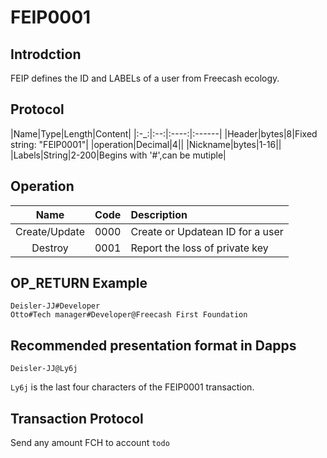 # FEIP0001

## Introdction
FEIP defines the ID and LABELs of a user from Freecash ecology.

## Protocol
|Name|Type|Length|Content|
|:-_:|:--:|:----:|:------|
|Header|bytes|8|Fixed string: "FEIP0001"|
|operation|Decimal|4||
|Nickname|bytes|1-16||
|Labels|String|2-200|Begins with '#',can be mutiple|

## Operation
|Name|Code|Description|
|:--:|:----:|:------|
|Create/Update|0000|Create or Updatean ID for a user|
|Destroy|0001|Report the loss of private key|

## OP_RETURN Example
```
Deisler-JJ#Developer 
Otto#Tech manager#Developer@Freecash First Foundation
```

## Recommended presentation format in Dapps
```
Deisler-JJ@Ly6j
```
`Ly6j` is the last four characters of the FEIP0001 transaction.
## Transaction Protocol
Send any amount FCH to account `todo`
